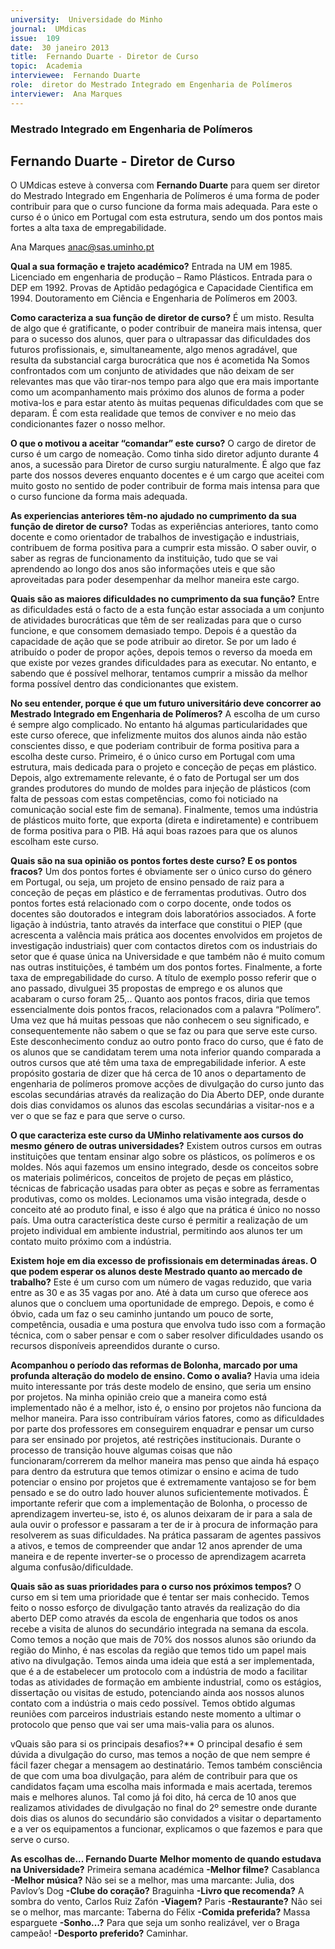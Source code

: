 ```yaml
---
university:  Universidade do Minho
journal:  UMdicas
issue:  109
date:  30 janeiro 2013
title:  Fernando Duarte - Diretor de Curso
topic:  Academia
interviewee:  Fernando Duarte
role:  diretor do Mestrado Integrado em Engenharia de Polímeros
interviewer:  Ana Marques
---
```



### Mestrado Integrado em Engenharia de Polímeros

## Fernando Duarte - Diretor de Curso 

O UMdicas esteve à conversa com **Fernando Duarte** para quem ser diretor do Mestrado Integrado em Engenharia de Polímeros é uma forma de poder contribuir para que o curso funcione da forma mais adequada. Para este o curso é o único em Portugal com esta estrutura, sendo um dos pontos mais fortes a alta taxa de empregabilidade. 

Ana Marques 
anac@sas.uminho.pt 

**Qual a sua formação e trajeto académico?** 
Entrada na UM em 1985. Licenciado em engenharia de produção – Ramo Plásticos. Entrada para o DEP em 1992. Provas de Aptidão pedagógica e Capacidade Cientifica em 1994. Doutoramento em Ciência e Engenharia de Polímeros em 2003. 

**Como caracteriza a sua função de diretor de curso?** 
É um misto. Resulta de algo que é gratificante, o poder contribuir de maneira mais intensa, quer para o sucesso dos alunos, quer para o ultrapassar das dificuldades dos futuros profissionais, e, simultaneamente, algo menos agradável, que resulta da substancial carga burocrática que nos é acometida Na Somos confrontados com um conjunto de atividades que não deixam de ser relevantes mas que vão tirar-nos tempo para algo que era mais importante como um acompanhamento mais próximo dos alunos de forma a poder motiva-los e para estar atento às muitas pequenas dificuldades com que se deparam. É com esta realidade que temos de conviver e no meio das condicionantes fazer o nosso melhor. 

**O que o motivou a aceitar “comandar” este curso?** 
O cargo de diretor de curso é um cargo de nomeação. Como tinha sido diretor adjunto durante 4 anos, a sucessão para Diretor de curso surgiu naturalmente. É algo que faz parte dos nossos deveres enquanto docentes e é um cargo que aceitei com muito gosto no sentido de poder contribuir de forma mais intensa para que o curso funcione da forma mais adequada. 

**As experiencias anteriores têm-no ajudado no cumprimento da sua função de diretor de curso?** 
Todas as experiências anteriores, tanto como docente e como orientador de trabalhos de investigação e industriais, contribuem de forma positiva para a cumprir esta missão. O saber ouvir, o saber as regras de funcionamento da instituição, tudo que se vai aprendendo ao longo dos anos são informações uteis e que são aproveitadas para poder desempenhar da melhor maneira este cargo. 

**Quais são as maiores dificuldades no cumprimento da sua função?** 
Entre as dificuldades está o facto de a esta função estar associada a um conjunto de atividades burocráticas que têm de ser realizadas para que o curso funcione, e que consomem demasiado tempo. Depois é a questão da capacidade de ação que se pode atribuir ao diretor. Se por um lado é atribuído o poder de propor ações, depois temos o reverso da moeda em que existe por vezes grandes dificuldades para as executar. No entanto, e sabendo que é possível melhorar, tentamos cumprir a missão da melhor forma possível dentro das condicionantes que existem. 

**No seu entender, porque é que um futuro universitário deve concorrer ao Mestrado Integrado em Engenharia de Polímeros?** 
A escolha de um curso é sempre algo complicado. No entanto há algumas particularidades que este curso oferece, que infelizmente muitos dos alunos ainda não estão conscientes disso, e que poderiam contribuir de forma positiva para a escolha deste curso. Primeiro, é o único curso em Portugal com uma estrutura, mais dedicada para o projeto e conceção de peças em plástico. Depois, algo extremamente relevante, é o fato de Portugal ser um dos grandes produtores do mundo de moldes para injeção de plásticos (com falta de pessoas com estas competências, como foi noticiado na comunicação social este fim de semana). Finalmente, temos uma indústria de plásticos muito forte, que exporta (direta e indiretamente) e contribuem de forma positiva para o PIB. Há aqui boas razoes para que os alunos escolham este curso. 

**Quais são na sua opinião os pontos fortes deste curso? E os pontos fracos?** 
Um dos pontos fortes é obviamente ser o único curso do género em Portugal, ou seja, um projeto de ensino pensado de raiz para a conceção de peças em plástico e de ferramentas produtivas. Outro dos pontos fortes está relacionado com o corpo docente, onde todos os docentes são doutorados e integram dois laboratórios associados. A forte ligação à indústria, tanto através da interface que constitui o PIEP (que acrescenta a valência mais prática aos docentes envolvidos em projetos de investigação industriais) quer com contactos diretos com os industriais do setor que é quase única na Universidade e que também não é muito comum nas outras instituições, é também um dos pontos fortes. Finalmente, a forte taxa de empregabilidade do curso. A título de exemplo posso referir que o ano passado, divulguei 35 propostas de emprego e os alunos que acabaram o curso foram 25,.. Quanto aos pontos fracos, diria que temos essencialmente dois pontos fracos, relacionados com a palavra “Polímero”. Uma vez que há muitas pessoas que não conhecem o seu significado, e consequentemente não sabem o que se faz ou para que serve este curso. Este desconhecimento conduz ao outro ponto fraco do curso, que é fato de os alunos que se candidatam terem uma nota inferior quando comparada a outros cursos que até têm uma taxa de empregabilidade inferior. A este propósito gostaria de dizer que há cerca de 10 anos o departamento de engenharia de polímeros promove acções de divulgação do curso junto das escolas secundárias através da realização do Dia Aberto DEP, onde durante dois dias convidamos os alunos das escolas secundárias a visitar-nos e a ver o que se faz e para que serve o curso. 

**O que caracteriza este curso da UMinho relativamente aos cursos do mesmo género de outras universidades?** 
Existem outros cursos em outras instituições que tentam ensinar algo sobre os plásticos, os polímeros e os moldes. Nós aqui fazemos um ensino integrado, desde os conceitos sobre os materiais poliméricos, conceitos de projeto de peças em plástico, técnicas de fabricação usadas para obter as peças e sobre as ferramentas produtivas, como os moldes. Lecionamos uma visão integrada, desde o conceito até ao produto final, e isso é algo que na prática é único no nosso país. Uma outra característica deste curso é permitir a realização de um projeto individual em ambiente industrial, permitindo aos alunos ter um contato muito próximo com a indústria. 

**Existem hoje em dia excesso de profissionais em determinadas áreas. O que podem esperar os alunos deste Mestrado quanto ao mercado de trabalho?**
Este é um curso com um número de vagas reduzido, que varia entre as 30 e as 35 vagas por ano. Até à data um curso que oferece aos alunos que o concluem uma oportunidade de emprego. Depois, e como é óbvio, cada um faz o seu caminho juntando um pouco de sorte, competência, ousadia e uma postura que envolva tudo isso com a formação técnica, com o saber pensar e com o saber resolver dificuldades usando os recursos disponíveis apreendidos durante o curso. 

**Acompanhou o período das reformas de Bolonha, marcado por uma profunda alteração do modelo de ensino. Como o avalia?** 
Havia uma ideia muito interessante por trás deste modelo de ensino, que seria um ensino por projetos. Na minha opinião creio que a maneira como está implementado não é a melhor, isto é, o ensino por projetos não funciona da melhor maneira. Para isso contribuíram vários fatores, como as dificuldades por parte dos professores em conseguirem enquadrar e pensar um curso para ser ensinado por projetos, até restrições institucionais. Durante o processo de transição houve algumas coisas que não funcionaram/correrem da melhor maneira mas penso que ainda há espaço para dentro da estrutura que temos otimizar o ensino e acima de tudo potenciar o ensino por projetos que é extremamente vantajoso se for bem pensado e se do outro lado houver alunos suficientemente motivados. È importante referir que com a implementação de Bolonha, o processo de aprendizagem inverteu-se, isto é, os alunos deixaram de ir para a sala de aula ouvir o professor e passaram a ter de ir à procura de informação para resolverem as suas dificuldades. Na prática passaram de agentes passivos a ativos, e temos de compreender que andar 12 anos aprender de uma maneira e de repente inverter-se o processo de aprendizagem acarreta alguma confusão/dificuldade. 

**Quais são as suas prioridades para o curso nos próximos tempos?** 
O curso em si tem uma prioridade que é tentar ser mais conhecido. Temos feito o nosso esforço de divulgação tanto através da realização do dia aberto DEP como através da escola de engenharia que todos os anos recebe a visita de alunos do secundário integrada na semana da escola. Como temos a noção que mais de 70% dos nossos alunos são oriundo da região do Minho, é nas escolas da região que temos tido um papel mais ativo na divulgação. Temos ainda uma ideia que está a ser implementada, que é a de estabelecer um protocolo com a indústria de modo a facilitar todas as atividades de formação em ambiente industrial, como os estágios, dissertação ou visitas de estudo, potenciando ainda aos nossos alunos contato com a indústria o mais cedo possível. Temos obtido algumas reuniões com parceiros industriais estando neste momento a ultimar o protocolo que penso que vai ser uma mais-valia para os alunos. 

vQuais são para si os principais desafios?** 
O principal desafio é sem dúvida a divulgação do curso, mas temos a noção de que nem sempre é fácil fazer chegar a mensagem ao destinatário. Temos também consciência de que com uma boa divulgação, para além de contribuir para que os candidatos façam uma escolha mais informada e mais acertada, teremos mais e melhores alunos. Tal como já foi dito, há cerca de 10 anos que realizamos atividades de divulgação no final do 2º semestre onde durante dois dias os alunos do secundário são convidados a visitar o departamento e a ver os equipamentos a funcionar, explicamos o que fazemos e para que serve o curso.

**As escolhas de... Fernando Duarte**
**Melhor momento de quando estudava na Universidade?**
Primeira semana académica
**-Melhor filme?**
Casablanca
**-Melhor música?**
Não sei se a melhor, mas uma marcante: Julia, dos Pavlov’s Dog
**-Clube do coração?**
Braguinha
**-Livro que recomenda?**
A sombra do vento, Carlos Ruiz Zafón
**-Viagem?**
Paris
**-Restaurante?**
Não sei se o melhor, mas marcante: Taberna do Félix
**-Comida preferida?**
Massa esparguete
**-Sonho…?**
Para que seja um sonho realizável, ver o Braga campeão!
**-Desporto preferido?**
Caminhar.


